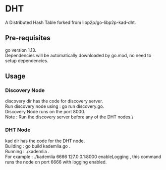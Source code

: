# DHT
A Distributed Hash Table forked from libp2p/go-libp2p-kad-dht.


## Pre-requisites
go version 1.13. \
Dependencies will be automatically downloaded by go.mod, no need to setup dependencies.

## Usage

### Discovery Node
discovery dir has the code for discovery server.\
Run discovery node using : go run discovery.go.\
Discovery Node runs on the port 8000.\
Note : Run the discovery server before any of the DHT nodes.\

### DHT Node
kad dir has the code for the DHT node.\
Building : go build kademlia.go .\
Running : ./kademlia <port> <discovery Node Address> <logging> . \
For example : ./kademlia 6666 127.0.0.1:8000 enableLogging , this command runs the node on port 6666 with logging enabled.
